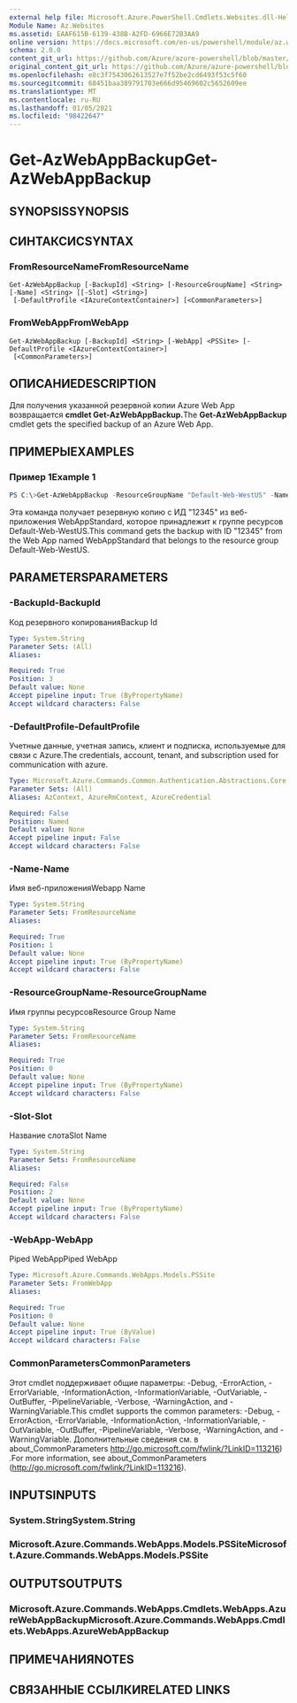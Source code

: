 ```yaml
---
external help file: Microsoft.Azure.PowerShell.Cmdlets.Websites.dll-Help.xml
Module Name: Az.Websites
ms.assetid: EAAF615B-6139-438B-A2FD-6966E72B3AA9
online version: https://docs.microsoft.com/en-us/powershell/module/az.websites/get-azwebappbackup
schema: 2.0.0
content_git_url: https://github.com/Azure/azure-powershell/blob/master/src/Websites/Websites/help/Get-AzWebAppBackup.md
original_content_git_url: https://github.com/Azure/azure-powershell/blob/master/src/Websites/Websites/help/Get-AzWebAppBackup.md
ms.openlocfilehash: e8c3f7543062613527e7f52be2cd6493f53c5f60
ms.sourcegitcommit: 68451baa389791703e666d95469602c5652609ee
ms.translationtype: MT
ms.contentlocale: ru-RU
ms.lasthandoff: 01/05/2021
ms.locfileid: "98422647"
---
```

# <span data-ttu-id="ba4d1-101">Get-AzWebAppBackup</span><span class="sxs-lookup"><span data-stu-id="ba4d1-101">Get-AzWebAppBackup</span></span>

## <span data-ttu-id="ba4d1-102">SYNOPSIS</span><span class="sxs-lookup"><span data-stu-id="ba4d1-102">SYNOPSIS</span></span>

## <span data-ttu-id="ba4d1-103">СИНТАКСИС</span><span class="sxs-lookup"><span data-stu-id="ba4d1-103">SYNTAX</span></span>

### <span data-ttu-id="ba4d1-104">FromResourceName</span><span class="sxs-lookup"><span data-stu-id="ba4d1-104">FromResourceName</span></span>
```
Get-AzWebAppBackup [-BackupId] <String> [-ResourceGroupName] <String> [-Name] <String> [[-Slot] <String>]
 [-DefaultProfile <IAzureContextContainer>] [<CommonParameters>]
```

### <span data-ttu-id="ba4d1-105">FromWebApp</span><span class="sxs-lookup"><span data-stu-id="ba4d1-105">FromWebApp</span></span>
```
Get-AzWebAppBackup [-BackupId] <String> [-WebApp] <PSSite> [-DefaultProfile <IAzureContextContainer>]
 [<CommonParameters>]
```

## <span data-ttu-id="ba4d1-106">ОПИСАНИЕ</span><span class="sxs-lookup"><span data-stu-id="ba4d1-106">DESCRIPTION</span></span>
<span data-ttu-id="ba4d1-107">Для получения указанной резервной копии Azure Web App возвращается **cmdlet Get-AzWebAppBackup.**</span><span class="sxs-lookup"><span data-stu-id="ba4d1-107">The **Get-AzWebAppBackup** cmdlet gets the specified backup of an Azure Web App.</span></span>

## <span data-ttu-id="ba4d1-108">ПРИМЕРЫ</span><span class="sxs-lookup"><span data-stu-id="ba4d1-108">EXAMPLES</span></span>

### <span data-ttu-id="ba4d1-109">Пример 1</span><span class="sxs-lookup"><span data-stu-id="ba4d1-109">Example 1</span></span>
```powershell
PS C:\>Get-AzWebAppBackup -ResourceGroupName "Default-Web-WestUS" -Name "WebAppStandard" -BackupId "12345"
```

<span data-ttu-id="ba4d1-110">Эта команда получает резервную копию с ИД "12345" из веб-приложения WebAppStandard, которое принадлежит к группе ресурсов Default-Web-WestUS.</span><span class="sxs-lookup"><span data-stu-id="ba4d1-110">This command gets the backup with ID "12345" from the Web App named WebAppStandard that belongs to the resource group Default-Web-WestUS.</span></span>

## <span data-ttu-id="ba4d1-111">PARAMETERS</span><span class="sxs-lookup"><span data-stu-id="ba4d1-111">PARAMETERS</span></span>

### <span data-ttu-id="ba4d1-112">-BackupId</span><span class="sxs-lookup"><span data-stu-id="ba4d1-112">-BackupId</span></span>
<span data-ttu-id="ba4d1-113">Код резервного копирования</span><span class="sxs-lookup"><span data-stu-id="ba4d1-113">Backup Id</span></span>

```yaml
Type: System.String
Parameter Sets: (All)
Aliases:

Required: True
Position: 3
Default value: None
Accept pipeline input: True (ByPropertyName)
Accept wildcard characters: False
```

### <span data-ttu-id="ba4d1-114">-DefaultProfile</span><span class="sxs-lookup"><span data-stu-id="ba4d1-114">-DefaultProfile</span></span>
<span data-ttu-id="ba4d1-115">Учетные данные, учетная запись, клиент и подписка, используемые для связи с Azure.</span><span class="sxs-lookup"><span data-stu-id="ba4d1-115">The credentials, account, tenant, and subscription used for communication with azure.</span></span>

```yaml
Type: Microsoft.Azure.Commands.Common.Authentication.Abstractions.Core.IAzureContextContainer
Parameter Sets: (All)
Aliases: AzContext, AzureRmContext, AzureCredential

Required: False
Position: Named
Default value: None
Accept pipeline input: False
Accept wildcard characters: False
```

### <span data-ttu-id="ba4d1-116">-Name</span><span class="sxs-lookup"><span data-stu-id="ba4d1-116">-Name</span></span>
<span data-ttu-id="ba4d1-117">Имя веб-приложения</span><span class="sxs-lookup"><span data-stu-id="ba4d1-117">Webapp Name</span></span>

```yaml
Type: System.String
Parameter Sets: FromResourceName
Aliases:

Required: True
Position: 1
Default value: None
Accept pipeline input: True (ByPropertyName)
Accept wildcard characters: False
```

### <span data-ttu-id="ba4d1-118">-ResourceGroupName</span><span class="sxs-lookup"><span data-stu-id="ba4d1-118">-ResourceGroupName</span></span>
<span data-ttu-id="ba4d1-119">Имя группы ресурсов</span><span class="sxs-lookup"><span data-stu-id="ba4d1-119">Resource Group Name</span></span>

```yaml
Type: System.String
Parameter Sets: FromResourceName
Aliases:

Required: True
Position: 0
Default value: None
Accept pipeline input: True (ByPropertyName)
Accept wildcard characters: False
```

### <span data-ttu-id="ba4d1-120">-Slot</span><span class="sxs-lookup"><span data-stu-id="ba4d1-120">-Slot</span></span>
<span data-ttu-id="ba4d1-121">Название слота</span><span class="sxs-lookup"><span data-stu-id="ba4d1-121">Slot Name</span></span>

```yaml
Type: System.String
Parameter Sets: FromResourceName
Aliases:

Required: False
Position: 2
Default value: None
Accept pipeline input: True (ByPropertyName)
Accept wildcard characters: False
```

### <span data-ttu-id="ba4d1-122">-WebApp</span><span class="sxs-lookup"><span data-stu-id="ba4d1-122">-WebApp</span></span>
<span data-ttu-id="ba4d1-123">Piped WebApp</span><span class="sxs-lookup"><span data-stu-id="ba4d1-123">Piped WebApp</span></span>

```yaml
Type: Microsoft.Azure.Commands.WebApps.Models.PSSite
Parameter Sets: FromWebApp
Aliases:

Required: True
Position: 0
Default value: None
Accept pipeline input: True (ByValue)
Accept wildcard characters: False
```

### <span data-ttu-id="ba4d1-124">CommonParameters</span><span class="sxs-lookup"><span data-stu-id="ba4d1-124">CommonParameters</span></span>
<span data-ttu-id="ba4d1-125">Этот cmdlet поддерживает общие параметры: -Debug, -ErrorAction, -ErrorVariable, -InformationAction, -InformationVariable, -OutVariable, -OutBuffer, -PipelineVariable, -Verbose, -WarningAction, and -WarningVariable.</span><span class="sxs-lookup"><span data-stu-id="ba4d1-125">This cmdlet supports the common parameters: -Debug, -ErrorAction, -ErrorVariable, -InformationAction, -InformationVariable, -OutVariable, -OutBuffer, -PipelineVariable, -Verbose, -WarningAction, and -WarningVariable.</span></span> <span data-ttu-id="ba4d1-126">Дополнительные сведения см. в about_CommonParameters http://go.microsoft.com/fwlink/?LinkID=113216) .</span><span class="sxs-lookup"><span data-stu-id="ba4d1-126">For more information, see about_CommonParameters (http://go.microsoft.com/fwlink/?LinkID=113216).</span></span>

## <span data-ttu-id="ba4d1-127">INPUTS</span><span class="sxs-lookup"><span data-stu-id="ba4d1-127">INPUTS</span></span>

### <span data-ttu-id="ba4d1-128">System.String</span><span class="sxs-lookup"><span data-stu-id="ba4d1-128">System.String</span></span>

### <span data-ttu-id="ba4d1-129">Microsoft.Azure.Commands.WebApps.Models.PSSite</span><span class="sxs-lookup"><span data-stu-id="ba4d1-129">Microsoft.Azure.Commands.WebApps.Models.PSSite</span></span>

## <span data-ttu-id="ba4d1-130">OUTPUTS</span><span class="sxs-lookup"><span data-stu-id="ba4d1-130">OUTPUTS</span></span>

### <span data-ttu-id="ba4d1-131">Microsoft.Azure.Commands.WebApps.Cmdlets.WebApps.AzureWebAppBackup</span><span class="sxs-lookup"><span data-stu-id="ba4d1-131">Microsoft.Azure.Commands.WebApps.Cmdlets.WebApps.AzureWebAppBackup</span></span>

## <span data-ttu-id="ba4d1-132">ПРИМЕЧАНИЯ</span><span class="sxs-lookup"><span data-stu-id="ba4d1-132">NOTES</span></span>

## <span data-ttu-id="ba4d1-133">СВЯЗАННЫЕ ССЫЛКИ</span><span class="sxs-lookup"><span data-stu-id="ba4d1-133">RELATED LINKS</span></span>
